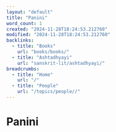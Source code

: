 ```yaml
---
layout: "default"
title: "Panini"
word_count: 1
created: "2024-11-28T18:24:53.212760"
modified: "2024-11-28T18:24:53.212760"
backlinks:
  - title: "Books"
    url: "books/books/"
  - title: "Ashtadhyayi"
    url: "sanskrit-lit/ashtadhyayi/"
breadcrumbs:
  - title: "Home"
    url: "/"
  - title: "People"
    url: "/topics/people//"
---
```

# Panini
